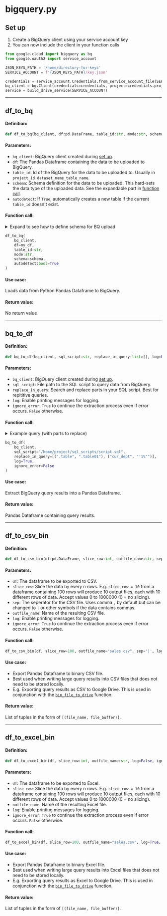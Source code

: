 <!-- <h1 style="text-align: center;"> -->
# bigquery.py
<!-- </h1> -->

## Set up
1. Create a BigQuery client using your service account key
2. You can now include the client in your function calls

```py
from google.cloud import bigquery as bq
from google.oauth2 import service_account

JSON_KEYS_PATH = '/home/directory-for-keys'
SERVICE_ACCOUNT = f'{JSON_KEYS_PATH}/key.json'

credentials = service_account.Credentials.from_service_account_file(SERVICE_ACCOUNT)
bq_client = bq.Client(credentials=credentials, project=credentials.project_id)
service = build_drive_service(SERVICE_ACCOUNT)
```

---

## df_to_bq

#### **Definition:**
```py
def df_to_bq(bq_client, df:pd.DataFrame, table_id:str, mode:str, schema=No return value, autodetect:bool=True)
```

#### **Parameters:**
- `bq_client`: BigQuery client created during [set up](https://github.com/nacht29/Python-tools-for-Google/blob/main/docs/bigquery.md#set-up).
- `df`: The Pandas Dataframe containing the data to be uploaded to BigQuery.
- `table_id`: Id of the BigQuery for the data to be uploaded to. Usually in `project_id.dataset_name_table_name`.
- `schema`: Schema definition for the data to be uploaded. This hard-sets the data type of the uploaded data. See the expandable part in [function call](https://github.com/nacht29/Python-tools-for-Google/blob/main/docs/bigquery.md#function-call).
- `autodetect`: If `True`, automatically creates a new table if the current `table_id` doesn't exist.

#### **Function call:**

<details>
<summary>Expand to see how to define schema for BQ upload</summary>

Note: you can store the schema definitions in [formats.py](https://github.com/nacht29/Python-tools-for-Google/blob/main/python_utils/formats.py). See documentation [here](https://github.com/nacht29/Python-tools-for-Google/blob/main/docs/formats.md).

```py
from google.cloud import bigquery as bq

schema = [
    bq.SchemaField("primary_column_name", "INTEGER", mode="REQUIRED"),
    bq.SchemaField("column2", "STRING", mode="NULLABLE"),
    bq.SchemaField("column3", "BOOLEAN", mode="NULLABLE")
]
```

</details>

```py
df_to_bq(
    bq_client,
    df=my_df,
    table_id:str,
    mode:str,
    schema=schema,
    autodetect:bool=True
)
```

#### **Use case:**
Loads data from Python Pandas Dataframe to BigQuery.

#### **Return value:**
No return value

---

## bq_to_df

#### **Definition:**
```py
def bq_to_df(bq_client, sql_script:str, replace_in_query:list=[], log=False, ignore_error=False):
```

#### **Parameters:**
- `bq_client`: BigQuery client created during [set up](https://github.com/nacht29/Python-tools-for-Google/blob/main/docs/bigquery.md#set-up).
- `sql_script`: File path to the SQL script to query data from BigQuery.
- `replace_in_query`: Search and replace parts in your SQL script. Best for repititive queries.
- `log`: Enable printing messages for logging.
- `ignore_error`: `True` to continue the extraction process even if error occurs. `False` otherwise.

#### **Function call:**
<details>
<summary>Example query (with parts to replace)</summary>

- Replace `cur_dept` with `"1%"`, `"2%"` etc. The function can then be called in a for loop to query for each department.
- Replace table_id `project_id.dataset.table` with `project_id.dataset.table01`. The dunction can be called in a for loop to query for table 01-05.

```sql
SELECT *
FROM `project_id.dataset.table`
WHERE
    BizDate = DATE_SUB(CURRENT_DATE('+08:00'), INTERVAL 1 DAY)
    AND dept like cur_dept
ORDER BY dept, Itemcode, Location
```

</details>

```py
bq_to_df(
    bq_client,
    sql_script="/home/project/sql_scripts/script.sql",
    replace_in_query=[(".table", ".table01"), ("cur_dept", "'1%'")],
    log=True,
    ignore_error=False
)
```

#### **Use case:**
Extract BigQuery query results into a Pandas Dataframe.

#### **Return value:**
Pandas Dataframe containing query results.

---

## df_to_csv_bin

#### **Definition:**
```py
def df_to_csv_bin(df:pd.DataFrame, slice_row:int, outfile_name:str, sep:str=',', log:bool=False, ignore_error:bool=False):
```

#### **Parameters:**
- `df`: The dataframe to be exported to CSV.
- `slice_row`: Slice the data by every n rows. E.g. `slice_row = 10` from a dataframe containing 100 rows will produce 10 output files, each with 10 different rows of data. Accept values 0 to 1000000 (0 = no slicing).
- `sep`: The seperator for the CSV file. Uses comma `,` by default but can be changed to `|` or other symbols if the data contains commas.
- `outfile_name`: Name of the resulting CSV file.
- `log`: Enable printing messages for logging.
- `ignore_error`: `True` to continue the extraction process even if error occurs. `False` otherwise.

#### **Function call:**
```py
df_to_csv_bin(df, slice_row=100, outfile_name="sales.csv", sep='|', log=True, ignore_error=False)
```

#### **Use case:**
- Export Pandas Dataframe to binary CSV file.
- Best used when writing large query results into CSV files that does not need to be stored locally. 
- E.g. Exporting query results as CSV to Google Drive. This is used in conjunction with the [`bin_file_to_drive`](http) function.

#### **Return value:**
List of tuples in the form of `[(file_name, file_buffer)]`.

---

## df_to_excel_bin

#### **Definition:**
```py
def df_to_excel_bin(df, slice_row:int, outfile_name:str, log=False, ignore_eror=False):
```

#### **Parameters:**
- `df`: The dataframe to be exported to Excel.
- `slice_row`: Slice the data by every n rows. E.g. `slice_row = 10` from a dataframe containing 100 rows will produce 10 output files, each with 10 different rows of data. Accept values 0 to 1000000 (0 = no slicing).
- `outfile_name`: Name of the resulting Excel file.
- `log`: Enable printing messages for logging.
- `ignore_error`: `True` to continue the extraction process even if error occurs. `False` otherwise.

#### **Function call:**
```py
df_to_excel_bin(df, slice_row=100, outfile_name="sales.csv", log=True, ignore_error=False)
```

#### **Use case:**
- Export Pandas Dataframe to binary Excel file.
- Best used when writing large query results into Excel files that does not need to be stored locally. 
- E.g. Exporting query results as Excel to Google Drive. This is used in conjunction with the [`bin_file_to_drive`](http) function.

#### **Return value:**
List of tuples in the form of `[(file_name, file_buffer)]`.
